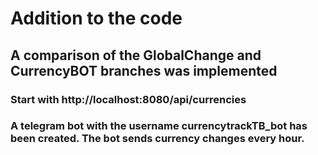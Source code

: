 # Addition to the code
## A comparison of the GlobalChange and CurrencyBOT branches was implemented
### Start with http://localhost:8080/api/currencies
### A telegram bot with the username currencytrackTB_bot has been created. The bot sends currency changes every hour.
